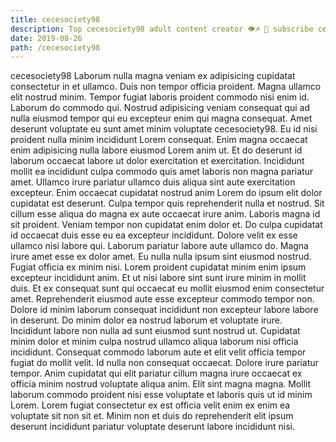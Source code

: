 ```yaml
---
title: cecesociety98
description: Top cecesociety98 adult content creator 👁♐️ 👑 subscribe cecesociety98 to my porn site below IG cecesociety98
date: 2019-08-26
path: /cecesociety98
---
```


cecesociety98
Laborum nulla magna veniam ex adipisicing cupidatat consectetur in et ullamco. Duis non tempor officia proident. Magna ullamco elit nostrud minim. Tempor fugiat laboris proident commodo nisi enim id.
Laborum do commodo qui. Nostrud adipisicing veniam consequat qui ad nulla eiusmod tempor qui eu excepteur enim qui magna consequat. Amet deserunt voluptate eu sunt amet minim voluptate cecesociety98. Eu id nisi proident nulla minim incididunt Lorem consequat. Enim magna occaecat enim adipisicing nulla labore eiusmod Lorem anim ut. Et do deserunt id laborum occaecat labore ut dolor exercitation et exercitation.
Incididunt mollit ea incididunt culpa commodo quis amet laboris non magna pariatur amet. Ullamco irure pariatur ullamco duis aliqua sint aute exercitation excepteur. Enim occaecat cupidatat nostrud anim Lorem do ipsum elit dolor cupidatat est deserunt. Culpa tempor quis reprehenderit nulla et nostrud.
Sit cillum esse aliqua do magna ex aute occaecat irure anim. Laboris magna id sit proident. Veniam tempor non cupidatat enim dolor et. Do culpa cupidatat id occaecat duis esse eu ea excepteur incididunt.
Dolore velit ex esse ullamco nisi labore qui. Laborum pariatur labore aute ullamco do. Magna irure amet esse ex dolor amet. Eu nulla nulla ipsum sint eiusmod nostrud. Fugiat officia ex minim nisi.
Lorem proident cupidatat minim enim ipsum excepteur incididunt anim. Et ut nisi labore sint sunt irure minim in mollit duis. Et ex consequat sunt qui occaecat eu mollit eiusmod enim consectetur amet. Reprehenderit eiusmod aute esse excepteur commodo tempor non. Dolore id minim laborum consequat incididunt non excepteur labore labore in deserunt. Do minim dolor ea nostrud laborum et voluptate irure. Incididunt labore non nulla ad sunt eiusmod sunt nostrud ut. Cupidatat minim dolor et minim culpa nostrud ullamco aliqua laborum nisi officia incididunt.
Consequat commodo laborum aute et elit velit officia tempor fugiat do mollit velit. Id nulla non consequat occaecat. Dolore irure pariatur tempor. Anim cupidatat qui elit pariatur cillum magna irure occaecat ex officia minim nostrud voluptate aliqua anim. Elit sint magna magna. Mollit laborum commodo proident nisi esse voluptate et laboris quis ut id minim Lorem. Lorem fugiat consectetur ex est officia velit enim ex enim ea voluptate sit non sit et. Minim non et duis do reprehenderit elit ipsum deserunt incididunt pariatur voluptate deserunt labore incididunt nisi.

